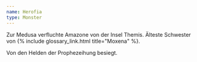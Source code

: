 ```yaml
---
name: Herofia
type: Monster
---
```


Zur Medusa verfluchte Amazone von der Insel Themis. Älteste Schwester von {% include glossary_link.html title="Moxena" %}.

Von den Helden der Prophezeihung besiegt.

